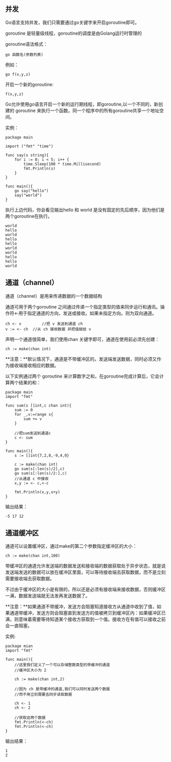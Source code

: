## 并发 ##

Go语言支持并发，我们只需要通过go关键字来开启goroutine即可。

goroutine 是轻量级线程，goroutine的调度是由Golang运行时管理的

goroutine语法格式：

    go 函数名(参数列表)

例如：

    go f(x,y,z)

开启一个新的goroutine:

    f(x,y,z)

Go允许使用go语言开启一个新的运行期线程，即goroutine,以一个不同的，新创建的 goroutine 来执行一个函数。同一个程序中的所有goroutine共享一个地址空间。

实例：

    package main
	
	import ("fmt" "time")

	func say(s string){
		for i := 0; i < 5; i++ {
			time.Sleep(100 * time.Millisecond)
			fmt.Println(s)
		}
	}

	func main(){
		go say("hello")
		say("world")
	}

执行上边代码，你会看见输出hello 和 world 是没有固定的先后顺序，因为他们是两个goroutine在执行。

    world
	hello
	world
	hello
	hello
	world
	world
	hello
	hello
	world

## 通道（channel） ##

通道（channel）是用来传递数据的一个数据结构

通道可用于两个goroutine 之间通过传递一个指定类型的值来同步运行和通讯。操作符<-用于指定通道的方向，发送或接收。如果未指定方向。则为双向通道。

    ch <- v 		//把 v 发送到通道 ch
	v := <- ch	//从 ch 接收数据 并把值赋给 v

声明一个通道很简单，我们使用chan 关键字即可，通道在使用前必须先创建：

    ch := make(chan int)

**注意：**默认情况下，通道是不带缓冲区的。发送端发送数据，同时必须又作为接收端接收相应的数据。

以下实例通过两个 goroutine 来计算数字之和，在goroutine完成计算后，它会计算两个结果的和：

    package main
	import "fmt"

	func sum(s []int,c chan int){
		sum := 0
		for _,v:=range s{
			sum += v
		}

		//把sum发送到通道c
		c <- sum 
	}

	func main(){	
		s := []int{7,2,8,-9,4,0}

		c := make(chan int)
		go sum(s[:len(s)/2],c)
		go sum(s[:len(s)/2:],c)
		//从通道 c 中接收
		x,y := <- c,<-c 
		
		fmt.Println(x,y,x+y)
	}

输出结果：

    -5 17 12

## 通道缓冲区 ##

通道可以设置缓冲区，通过make的第二个参数指定缓冲区的大小：

    ch := make(chan int,100)

带缓冲区的通道允许发送端的数据发送和接收端的数据获取处于异步状态，就是说发送端发送的数据可以放在缓冲区里面，可以等待接收端去获取数据，而不是立刻需要接收端去获取数据。

不过由于缓冲区的大小是有限的，所以还是必须有接收端来接收数据，否则缓冲区一满，数据发送端就无法发再发送数据了。


**注意：**如果通道不带缓冲，发送方会阻塞知道接收方从通道中收到了值，如果通道带缓冲，发送方则会阻塞直到发送方的值被拷贝到缓冲区内：如果缓冲区已满，则意味着需要等待知道某个接收方获取到一个值。接收方在有值可以接收之前会一直阻塞。

实例:

    package mian
	import "fmt"

	func main(){
		//这里我们定义了一个可以存储整数类型的带缓冲的通道
		//缓冲区大小为 2

		ch := make(chan int,2)

		//因为 ch 是带缓冲的通道,我们可以同时发送两个数据
		//而不用立刻需要去同步读取数据

		ch <- 1
		ch <- 2

		//获取这两个数据
		fmt.Println(<-ch)
		fmt.Println(<-ch)
	}

输出结果：

    1
	2